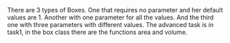 There are 3 types of Boxes. One that requires no parameter and her default values are 1.
Another with one parameter for all the values. And the third one with three parameters with different 
values. The advanced task is in task1, in the box class there are the functions area and volume.